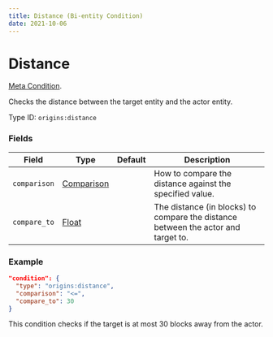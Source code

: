 ```yaml
---
title: Distance (Bi-entity Condition)
date: 2021-10-06
---
```

# Distance

[Meta Condition](../meta_conditions.md).

Checks the distance between the target entity and the actor entity.

Type ID: `origins:distance`

### Fields

Field  | Type | Default | Description
-------|------|---------|-------------
`comparison` | [Comparison](../data_types/comparison.md) | | How to compare the distance against the specified value.
`compare_to` | [Float](../data_types/float.md) | | The distance (in blocks) to compare the distance between the actor and target to.

### Example

```json
"condition": {
  "type": "origins:distance",
  "comparison": "<=",
  "compare_to": 30
}
```
This condition checks if the target is at most 30 blocks away from the actor.
